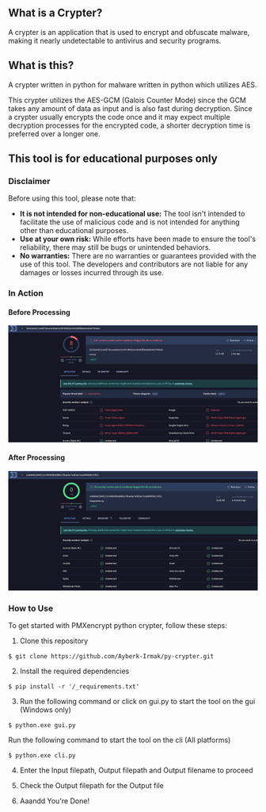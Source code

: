 ## What is a Crypter?
A crypter is an application that is used to encrypt and obfuscate malware, making it nearly undetectable to antivirus and security programs.

## What is this?
A crypter written in python for malware written in python which utilizes AES.

This crypter utilizes the AES-GCM (Galois Counter Mode) since the GCM takes any amount of data as input and is also fast during decryption. Since a crypter usually encrypts the code once and it may expect multiple decryption processes for the encrypted code, a shorter decryption time is preferred over a longer one.

## This tool is for educational purposes only

### Disclaimer
Before using this tool, please note that:

- <b>It is not intended for non-educational use:</b> The tool isn't intended to facilitate the use of malicious code and is not intended for anything other than educational purposes.
- <b>Use at your own risk:</b> While efforts have been made to ensure the tool's reliability, there may still be bugs or unintended behaviors.
- <b>No warranties:</b> There are no warranties or guarantees provided with the use of this tool. The developers and contributors are not liable for any damages or losses incurred through its use.

### In Action

#### Before Processing

![Before Using Crypter](./screenshots/before.png "Before using crypter")

#### After Processing

![After Using Crypter](./screenshots/after.png "After using crypter")

### How to Use

To get started with PMXencrypt python crypter, follow these steps:

1. Clone this repository
```shell
$ git clone https://github.com/Ayberk-Irmak/py-crypter.git
```

2. Install the required dependencies

```shell
$ pip install -r '/_requirements.txt'
```

3. Run the following command or click on gui.py to start the tool on the gui (Windows only)
```shell
$ python.exe gui.py
```
Run the following command to start the tool on the cli (All platforms) 
```shell
$ python.exe cli.py
```

4. Enter the Input filepath, Output filepath and Output filename to proceed

5. Check the Output filepath for the Output file
6. Aaandd You're Done!
